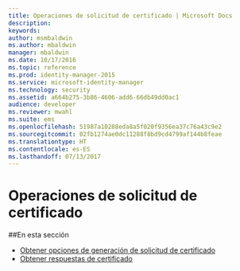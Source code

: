 ```yaml
---
title: Operaciones de solicitud de certificado | Microsoft Docs
description: 
keywords: 
author: msmbaldwin
ms.author: mbaldwin
manager: mbaldwin
ms.date: 10/17/2016
ms.topic: reference
ms.prod: identity-manager-2015
ms.service: microsoft-identity-manager
ms.technology: security
ms.assetid: a664b275-3b86-4606-add6-66db49dd0ac1
audience: developer
ms.reviewer: mwahl
ms.suite: ems
ms.openlocfilehash: 51987a10288eda8a5f020f9356ea37c76a43c9e2
ms.sourcegitcommit: 02fb1274ae0dc11288f8bd9cd4799af144b8feae
ms.translationtype: HT
ms.contentlocale: es-ES
ms.lasthandoff: 07/13/2017
---
```

# <a name="certificate-request-operations"></a>Operaciones de solicitud de certificado

##<a name="in-this-section"></a>En esta sección

- [Obtener opciones de generación de solicitud de certificado](get-certificate-request-generation-options.md)
- [Obtener respuestas de certificado](get-certificate-responses.md)

